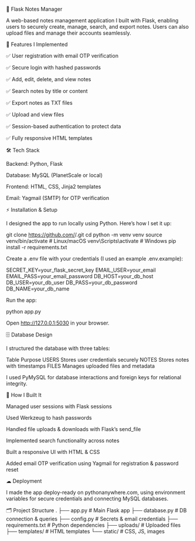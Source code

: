 📝 Flask Notes Manager

A web-based notes management application I built with Flask, enabling users to securely create, manage, search, and export notes. Users can also upload files and manage their accounts seamlessly.








🚀 Features I Implemented

✅ User registration with email OTP verification

✅ Secure login with hashed passwords

✅ Add, edit, delete, and view notes

✅ Search notes by title or content

✅ Export notes as TXT files

✅ Upload and view files

✅ Session-based authentication to protect data

✅ Fully responsive HTML templates

🛠 Tech Stack

Backend: Python, Flask

Database: MySQL (PlanetScale or local)

Frontend: HTML, CSS, Jinja2 templates

Email: Yagmail (SMTP) for OTP verification

⚡ Installation & Setup

I designed the app to run locally using Python. Here’s how I set it up:

git clone https://github.com/<your-username>/<repo>.git
cd <repo>
python -m venv venv
source venv/bin/activate  # Linux/macOS
venv\Scripts\activate     # Windows
pip install -r requirements.txt


Create a .env file with your credentials (I used an example .env.example):

SECRET_KEY=your_flask_secret_key
EMAIL_USER=your_email
EMAIL_PASS=your_email_password
DB_HOST=your_db_host
DB_USER=your_db_user
DB_PASS=your_db_password
DB_NAME=your_db_name


Run the app:

python app.py


Open http://127.0.0.1:5030
 in your browser.

🗄 Database Design

I structured the database with three tables:

Table	Purpose
USERS	Stores user credentials securely
NOTES	Stores notes with timestamps
FILES	Manages uploaded files and metadata

I used PyMySQL for database interactions and foreign keys for relational integrity.

🎨 How I Built It

Managed user sessions with Flask sessions

Used Werkzeug to hash passwords

Handled file uploads & downloads with Flask’s send_file

Implemented search functionality across notes

Built a responsive UI with HTML & CSS

Added email OTP verification using Yagmail for registration & password reset

☁ Deployment

I made the app deploy-ready on pythonanywhere.com, using environment variables for secure credentials and connecting MySQL databases.

🗂 Project Structure
.
├── app.py                  # Main Flask app
├── database.py             # DB connection & queries
├── config.py               # Secrets & email credentials
├── requirements.txt        # Python dependencies
├── uploads/                # Uploaded files
├── templates/              # HTML templates
└── static/                 # CSS, JS, images
